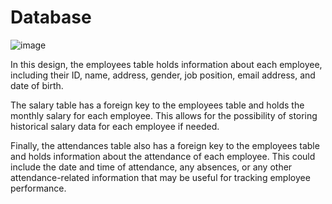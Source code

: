 # Database
![image](https://user-images.githubusercontent.com/117552281/222960891-64dac2d3-2ff0-4ae4-a888-8d31dbbcc4d2.png)

In this design, the employees table holds information about each employee, including their ID, name, address, gender, job position, email address, and date of birth.

The salary table has a foreign key to the employees table and holds the monthly salary for each employee. This allows for the possibility of storing historical salary data for each employee if needed.

Finally, the attendances table also has a foreign key to the employees table and holds information about the attendance of each employee. This could include the date and time of attendance, any absences, or any other attendance-related information that may be useful for tracking employee performance.
